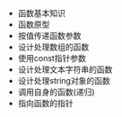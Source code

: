 - 函数基本知识
- 函数原型
- 按值传递函数参数
- 设计处理数组的函数
- 使用const指针参数
- 设计处理文本字符串的函数
- 设计处理string对象的函数
- 调用自身的函数(递归)
- 指向函数的指针